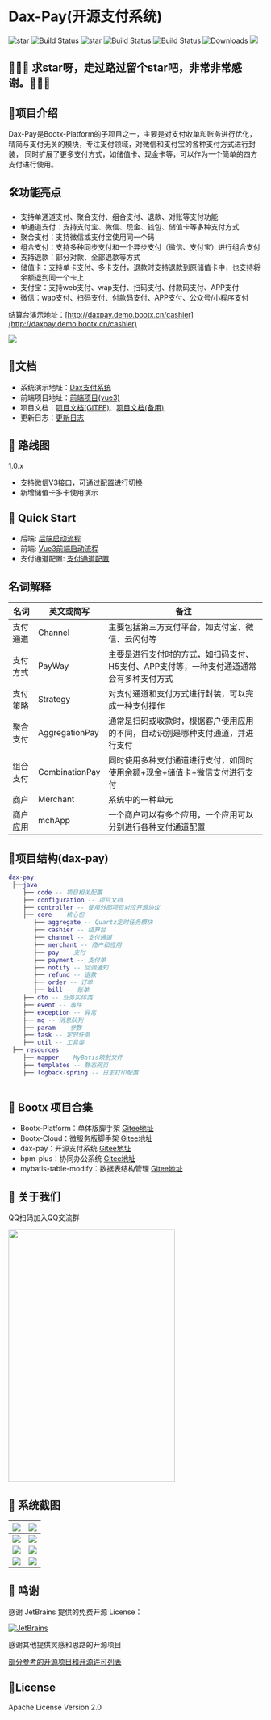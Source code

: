 # Dax-Pay(开源支付系统)

<p>
 <img src='https://gitee.com/bootx/bootx-platform/badge/star.svg?theme=dark' alt='star'/>
 <img src="https://img.shields.io/badge/Boot%20Platform-1.3.2-success.svg" alt="Build Status"/>
 <img src='https://gitee.com/bootx/dax-pay/badge/star.svg?theme=dark' alt='star'/>
 <img src="https://img.shields.io/badge/Dax%20Pay-1.0.1-success.svg" alt="Build Status"/>
 <img src="https://img.shields.io/badge/Author-Bootx-orange.svg" alt="Build Status"/>
 <img src="https://img.shields.io/badge/Spring%20Boot-2.7.x-blue.svg" alt="Downloads"/>
 <img src="https://img.shields.io/badge/license-Apache%20License%202.0-green.svg"/>
</p>

## 🙏🙏🙏 求star呀，走过路过留个star吧，非常非常感谢。🙏🙏🙏

## 🍈项目介绍

Dax-Pay是Bootx-Platform的子项目之一，主要是对支付收单和账务进行优化，精简与支付无关的模块，专注支付领域，对微信和支付宝的各种支付方式进行封装，
同时扩展了更多支付方式，如储值卡、现金卡等，可以作为一个简单的四方支付进行使用。

## 🛠️功能亮点
- 支持单通道支付、聚合支付、组合支付、退款、对账等支付功能
- 单通道支付：支持支付宝、微信、现金、钱包、储值卡等多种支付方式
- 聚合支付：支持微信或支付宝使用同一个码
- 组合支付：支持多种同步支付和一个异步支付（微信、支付宝）进行组合支付
- 支持退款：部分对款、全部退款等方式
- 储值卡：支持单卡支付、多卡支付，退款时支持退款到原储值卡中，也支持将余额退到同一个卡上
- 支付宝：支持web支付、wap支付、扫码支付、付款码支付、APP支付
- 微信：wap支付、扫码支付、付款码支付、APP支付、公众号/小程序支付

结算台演示地址：[http://daxpay.demo.bootx.cn/cashier](http://daxpay.demo.bootx.cn/cashier)

![](https://oscimg.oschina.net/oscnet/up-9f0044b76071d5a7f598ceab591c5fedb02.png)

## 🍒文档
- 系统演示地址：[Dax支付系统](http://daxpay.demo.bootx.cn/)
- 前端项目地址：[前端项目(vue3)](https://gitee.com/bootx/dax-pay-ui)
- 项目文档：[项目文档(GITEE)](https://bootx.gitee.io/)、[项目文档(备用)](https://daxpay.doc.bootx.cn/)
- 更新日志：[更新日志](./_doc/ChangeLog.md)

## 🍎 路线图
1.0.x
- 支持微信V3接口，可通过配置进行切换
- 新增储值卡多卡使用演示

## 🥂 Quick Start

- 后端: [后端启动流程](https://https://daxpay.doc.bootx.cn/)
- 前端: [Vue3前端启动流程](https://https://daxpay.doc.bootx.cn/)
- 支付通道配置: [支付通道配置](https://https://daxpay.doc.bootx.cn/)

## 名词解释

| 名词   | 英文或简写          | 备注                                             |
|------|----------------|------------------------------------------------|
| 支付通道 | Channel        | 主要包括第三方支付平台，如支付宝、微信、云闪付等                       |
| 支付方式 | PayWay         | 主要是进行支付时的方式，如扫码支付、H5支付、APP支付等，一种支付通道通常会有多种支付方式 |
| 支付策略 | Strategy       | 对支付通道和支付方式进行封装，可以完成一种支付操作                      |
| 聚合支付 | AggregationPay | 通常是扫码或收款时，根据客户使用应用的不同，自动识别是哪种支付通道，并进行支付        |
| 组合支付 | CombinationPay | 同时使用多种支付通道进行支付，如同时使用余额+现金+储值卡+微信支付进行支付         |
| 商户   | Merchant       | 系统中的一种单元                                       |
| 商户应用 | mchApp         | 一个商户可以有多个应用，一个应用可以分别进行各种支付通道配置                 |

## 🥞项目结构(dax-pay)
```lua
dax-pay
 ├──java
    ├── code -- 项目相关配置
    ├── configuration -- 项目文档
    ├── controller -- 使用外部项目对应开源协议
    ├── core -- 核心包
       ├── aggregate -- Quartz定时任务模块
       ├── cashier -- 结算台
       ├── channel -- 支付通道
       ├── merchant -- 商户和应用
       ├── pay -- 支付
       ├── payment -- 支付单
       ├── notify -- 回调通知
       ├── refund -- 退款
       ├── order -- 订单
       ├── bill -- 账单
    ├── dto -- 业务实体类
    ├── event -- 事件
    ├── exception -- 异常
    ├── mq -- 消息队列
    ├── param -- 参数
    ├── task -- 定时任务
    ├── util -- 工具类
 ├── resources
    ├── mapper -- MyBatis映射文件
    ├── templates -- 静态网页
    ├── logback-spring -- 日志打印配置
    
```
##  🥂 Bootx 项目合集
- Bootx-Platform：单体版脚手架 [Gitee地址](https://gitee.com/bootx/bootx-platform)
- Bootx-Cloud：微服务版脚手架 [Gitee地址](https://gitee.com/bootx/bootx-cloud)
- dax-pay：开源支付系统 [Gitee地址](https://gitee.com/bootx/daxpay)
- bpm-plus：协同办公系统 [Gitee地址](https://gitee.com/bootx/bpm-plus)
- mybatis-table-modify：数据表结构管理 [Gitee地址](https://gitee.com/bootx/mybatis-table-modify)

##  🥪 关于我们

QQ扫码加入QQ交流群
<p>

<img src="https://oscimg.oschina.net/oscnet/up-ac1a8f8221203de2b5cbc6a461a26199b95.jpg" width = "330" height = "500"/>
</p>

## 💾 系统截图
|  ![](https://oscimg.oschina.net/oscnet/up-8be45e5ae3fb03db65345c48406fd03d351.png) |  ![](https://oscimg.oschina.net/oscnet/up-640fc184bab96c843c0b22fb3750687ff8b.png) |
|---|---|
|  ![](https://oscimg.oschina.net/oscnet/up-6b5457b481896129aab9c00c2b3b7a4a227.png) |  ![](https://oscimg.oschina.net/oscnet/up-3e79040cf91ebafa098bdea2198400a61fc.png) |
|  ![](https://oscimg.oschina.net/oscnet/up-be5961c8e88c4167f427bb70964458d8a68.png) |  ![](https://oscimg.oschina.net/oscnet/up-4e72e3f971cbe5fada18dfdf7d8960e4eec.png) |
|  ![](https://oscimg.oschina.net/oscnet/up-8c1774be39b72f6db111a2a66e39e74733e.png) |  ![](https://oscimg.oschina.net/oscnet/up-bb20d6fc035a908e4fdf86fb04830996fcc.png) |

## 🍻 鸣谢
感谢 JetBrains 提供的免费开源 License：

[![JetBrains](https://oscimg.oschina.net/oscnet/up-4aab9fa8bc769295b48c888d93e71320d93.png)](https://www.jetbrains.com/?from=bootx)

感谢其他提供灵感和思路的开源项目

[部分参考的开源项目和开源许可列表](./_license/LICENSE.md)


## 🍷License

Apache License Version 2.0
